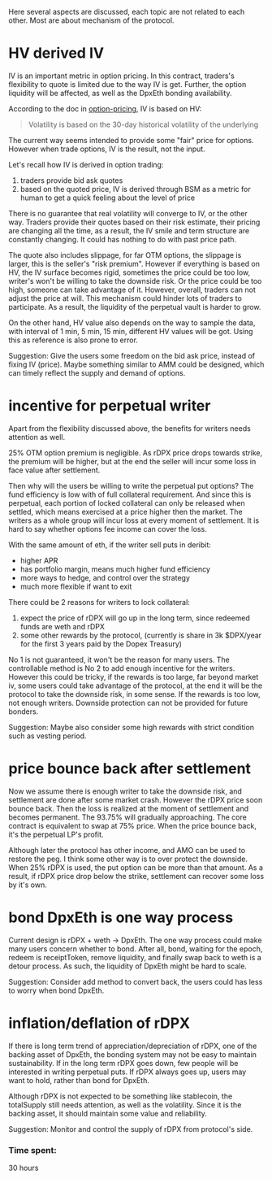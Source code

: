 Here several aspects are discussed, each topic are not related to each other. Most are about mechanism of the protocol.


# HV derived IV 

IV is an important metric in option pricing. In this contract, traders's flexibility to quote is limited due to the way IV is get. Further, the option liquidity will be affected, as well as the DpxEth bonding availability.

According to the doc in [option-pricing](https://docs.dopex.io/option-fundamentals/option-pricing), IV is based on HV:
> Volatility is based on the 30-day historical volatility of the underlying

The current way seems intended to provide some "fair" price for options. However when trade options, IV is the result, not the input.

Let's recall how IV is derived in option trading: 
1. traders provide bid ask quotes
2. based on the quoted price, IV is derived through BSM as a metric for human to get a quick feeling about the level of price

There is no guarantee that real volatility will converge to IV, or the other way.
Traders provide their quotes based on their risk estimate, their pricing are changing all the time, as a result, the IV smile and term structure are constantly changing. It could has nothing to do with past price path.

The quote also includes slippage, for far OTM options, the slippage is larger, this is the seller's "risk premium". However if everything is based on HV, the IV surface becomes rigid, sometimes the price could be too low, writer's won't be willing to take the downside risk. Or the price could be too high, someone can take advantage of it. However, overall, traders can not adjust the price at will. This mechanism could hinder lots of traders to participate. As a result, the liquidity of the perpetual vault is harder to grow. 

On the other hand, HV value also depends on the way to sample the data, with interval of 1 min, 5 min, 15 min, different HV values will be got. Using this as reference is also prone to error.


Suggestion:
Give the users some freedom on the bid ask price, instead of fixing IV (price). Maybe something similar to AMM could be designed, which can timely reflect the supply and demand of options.


# incentive for perpetual writer

Apart from the flexibility discussed above, the benefits for writers needs attention as well.

25% OTM option premium is negligible. As rDPX price drops towards strike, the premium will be higher, but at the end the seller will incur some loss in face value after settlement.

Then why will the users be willing to write the perpetual put options? The fund efficiency is low with of full collateral requirement. And since this is perpetual, each portion of locked collateral can only be released when settled, which means exercised at a price higher then the market. The writers as a whole group will incur loss at every moment of settlement. It is hard to say whether options fee income can cover the loss. 

With the same amount of eth, if the writer sell puts in deribit:
- higher APR
- has portfolio margin, means much higher fund efficiency
- more ways to hedge, and control over the strategy
- much more flexible if want to exit

There could be 2 reasons for writers to lock collateral:
1. expect the price of rDPX will go up in the long term, since redeemed funds are weth and rDPX
2. some other rewards by the protocol, (currently is share in 3k $DPX/year for the first 3 years paid by the Dopex Treasury)

No 1 is not guaranteed, it won't be the reason for many users. The controllable method is No 2 to add enough incentive for the writers. However this could be tricky, if the rewards is too large, far beyond market iv, some users could take advantage of the protocol, at the end it will be the protocol to take the downside risk, in some sense. If the rewards is too low, not enough writers. Downside protection can not be provided for future bonders. 

Suggestion:
Maybe also consider some high rewards with strict condition such as vesting period.


# price bounce back after settlement

Now we assume there is enough writer to take the downside risk, and settlement are done after some market crash. However the rDPX price soon bounce back. Then the loss is realized at the moment of settlement and becomes permanent. The 93.75% will gradually approaching. The core contract is equivalent to swap at 75% price. When the price bounce back, it's the perpetual LP's profit.

Although later the protocol has other income, and AMO can be used to restore the peg. I think some other way is to over protect the downside. When 25% rDPX is used, the put option can be more than that amount. As a result, if rDPX price drop below the strike, settlement can recover some loss by it's own.



# bond DpxEth is one way process

Current design is rDPX + weth -> DpxEth. 
The one way process could make many users concern whether to bond. After all, bond, waiting for the epoch, redeem is receiptToken, remove liquidity, and finally swap back to weth is a detour process. As such, the liquidity of DpxEth might be hard to scale.

Suggestion: 
Consider add method to convert back, the users could has less to worry when bond DpxEth.


# inflation/deflation of rDPX

If there is long term trend of appreciation/depreciation of rDPX, one of the backing asset of DpxEth, the bonding system may not be easy to maintain sustainability. If in the long term rDPX goes down, few people will be interested in writing perpetual puts. If rDPX always goes up, users may want to hold, rather than bond for DpxEth. 

Although rDPX is not expected to be something like stablecoin, the totalSupply still needs attention, as well as the volatility. Since it is the backing asset, it should maintain some value and reliability. 

Suggestion:
Monitor and control the supply of rDPX from protocol's side.



### Time spent:
30 hours